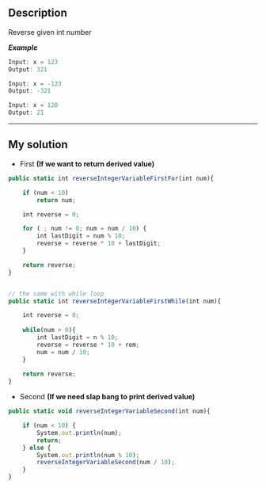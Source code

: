 ## Description

Reverse given int number 

***Example***
```js
Input: x = 123
Output: 321

Input: x = -123
Output: -321

Input: x = 120
Output: 21
```

--- 

## My solution
* First **(If we want to return derived value)**
```js
public static int reverseIntegerVariableFirstFor(int num){

    if (num < 10)
        return num;

    int reverse = 0;

    for ( ; num != 0; num = num / 10) {
        int lastDigit = num % 10;
        reverse = reverse * 10 + lastDigit;
    }

    return reverse;
}


// the same with while loop
public static int reverseIntegerVariableFirstWhile(int num){

    int reverse = 0;
    
    while(num > 0){  
        int lastDigit = n % 10;
        reverse = reverse * 10 + rem;
        num = num / 10;
    }
    
    return reverse;
}    
```

* Second **(If we need slap bang to print derived value)**
```js
public static void reverseIntegerVariableSecond(int num){

    if (num < 10) {
        System.out.println(num);
        return;
    } else {
        System.out.println(num % 10);
        reverseIntegerVariableSecond(num / 10);
    }
}
```